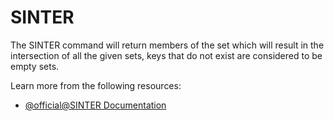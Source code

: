 # SINTER

The SINTER command will return members of the set which will result in the intersection of all the given sets, keys that do not exist are considered to be empty sets.

Learn more from the following resources:

- [@official@SINTER Documentation](https://redis.io/docs/latest/commands/sinter/)